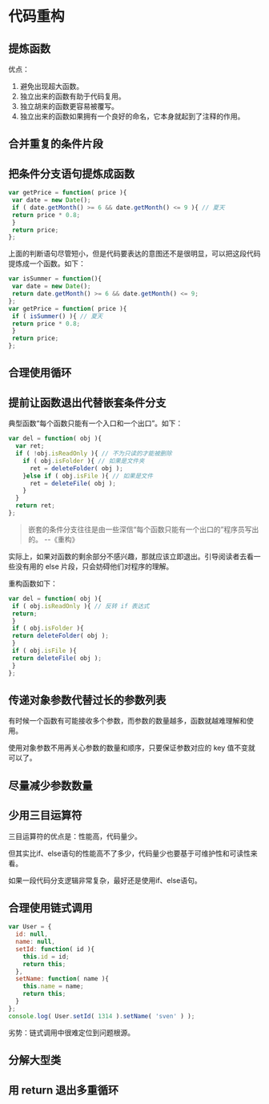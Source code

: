 # 代码重构

## 提炼函数

优点：

1. 避免出现超大函数。
2. 独立出来的函数有助于代码复用。
3. 独立胡来的函数更容易被覆写。
4. 独立出来的函数如果拥有一个良好的命名，它本身就起到了注释的作用。

## 合并重复的条件片段

## 把条件分支语句提炼成函数

```js
var getPrice = function( price ){
 var date = new Date();
 if ( date.getMonth() >= 6 && date.getMonth() <= 9 ){ // 夏天
 return price * 0.8;
 }
 return price;
};
```

上面的判断语句尽管短小，但是代码要表达的意图还不是很明显，可以把这段代码提炼成一个函数。如下：

```js
var isSummer = function(){
 var date = new Date();
 return date.getMonth() >= 6 && date.getMonth() <= 9;
};
var getPrice = function( price ){
 if ( isSummer() ){ // 夏天
 return price * 0.8;
 }
 return price;
};
```

## 合理使用循环

## 提前让函数退出代替嵌套条件分支

典型函数“每个函数只能有一个入口和一个出口”。如下：

```js
var del = function( obj ){
  var ret;
  if ( !obj.isReadOnly ){ // 不为只读的才能被删除
    if ( obj.isFolder ){ // 如果是文件夹
      ret = deleteFolder( obj );
    }else if ( obj.isFile ){ // 如果是文件
      ret = deleteFile( obj );
    }
  }
  return ret;
};
```

> 嵌套的条件分支往往是由一些深信“每个函数只能有一个出口的”程序员写出的。  --《重构》

实际上，如果对函数的剩余部分不感兴趣，那就应该立即退出。引导阅读者去看一些没有用的 else 片段，只会妨碍他们对程序的理解。

重构函数如下：

```js
var del = function( obj ){
 if ( obj.isReadOnly ){ // 反转 if 表达式
 return;
 }
 if ( obj.isFolder ){
 return deleteFolder( obj );
 }
 if ( obj.isFile ){
 return deleteFile( obj );
 }
};
```

## 传递对象参数代替过长的参数列表

有时候一个函数有可能接收多个参数，而参数的数量越多，函数就越难理解和使用。

使用对象参数不用再关心参数的数量和顺序，只要保证参数对应的 key 值不变就可以了。

## 尽量减少参数数量

## 少用三目运算符

三目运算符的优点是：性能高，代码量少。

但其实比if、else语句的性能高不了多少，代码量少也要基于可维护性和可读性来看。

如果一段代码分支逻辑非常复杂，最好还是使用if、else语句。

## 合理使用链式调用

```js
var User = {
  id: null,
  name: null,
  setId: function( id ){
    this.id = id;
    return this;
  },
  setName: function( name ){
    this.name = name;
    return this;
  }
};
console.log( User.setId( 1314 ).setName( 'sven' ) );
```

劣势：链式调用中很难定位到问题根源。

## 分解大型类

## 用 return 退出多重循环
